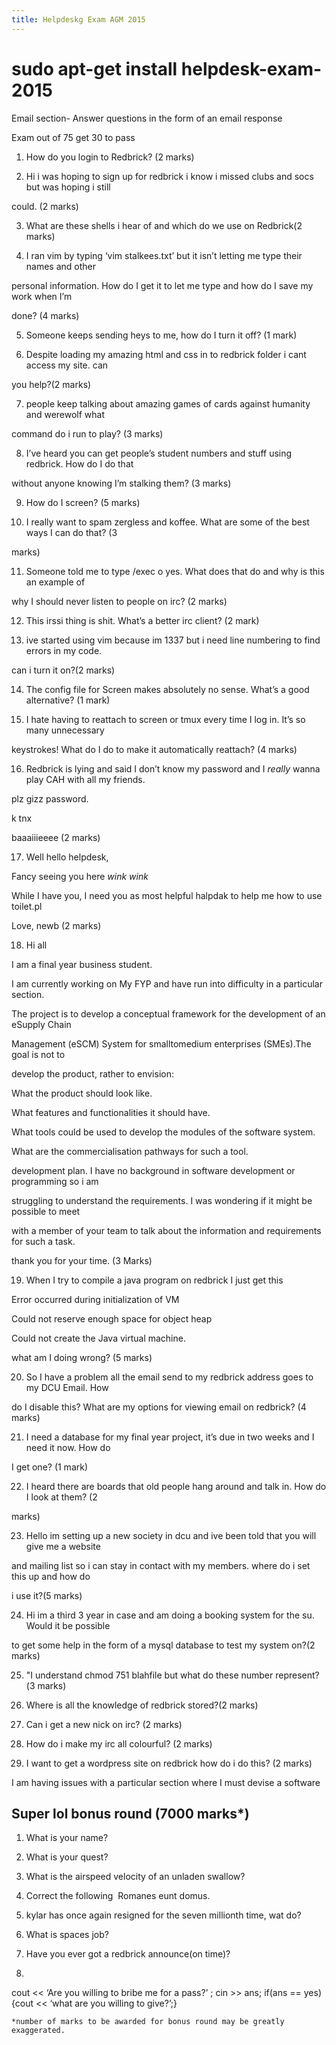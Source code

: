 ```yaml
---
title: Helpdeskg Exam AGM 2015
---
```


# sudo apt-get install helpdesk-exam-2015

Email section- Answer questions in the form of an email response

Exam out of 75 get 30 to pass

1. How do you login to Redbrick? (2 marks)

2. Hi i was hoping to sign up for redbrick i know i missed clubs and socs but was hoping i still

could. (2 marks)

3. What are these shells i hear of and which do we use on Redbrick(2 marks)

4. I ran vim by typing ‘vim stalkees.txt’ but it isn’t letting me type their names and other

personal information. How do I get it to let me type and how do I save my work when I’m

done? (4 marks)

5. Someone keeps sending heys to me, how do I turn it off? (1 mark)

6. Despite loading my amazing html and css in to redbrick folder i cant access my site. can

you help?(2 marks)

7. people keep talking about amazing games of cards against humanity and werewolf what

command do i run to play? (3 marks)

8. I’ve heard you can get people’s student numbers and stuff using redbrick. How do I do that

without anyone knowing I’m stalking them? (3 marks)

9. How do I screen? (5 marks)

10. I really want to spam zergless and koffee. What are some of the best ways I can do that? (3

marks)

11. Someone told me to type /exec ­o yes. What does that do and why is this an example of

why I should never listen to people on irc? (2 marks)

12. This irssi thing is shit. What’s a better irc client? (2 mark)

13. ive started using vim because im 1337 but i need line numbering to find errors in my code.

can i turn it on?(2 marks)

14. The config file for Screen makes absolutely no sense. What’s a good alternative? (1 mark)

15. I hate having to reattach to screen or tmux every time I log in. It’s so many unnecessary

keystrokes! What do I do to make it automatically re­attach? (4 marks)

16. Redbrick is lying and said I don’t know my password and I *really* wanna play CAH with all my friends.

plz gizz password.

k tnx

baaaiiieeee (2 marks)

17. Well hello helpdesk,

Fancy seeing you here *wink wink*

While I have you, I need you as most helpful halpdak to help me how to use toilet.pl

Love, newb (2 marks)

18. Hi all

I am a final year business student.

I am currently working on My FYP and have run into difficulty in a particular section.

The project is to develop a conceptual framework for the development of an e­Supply Chain

Management (e­SCM) System for small­to­medium enterprises (SMEs).The goal is not to

develop the product, rather to envision:

What the product should look like.

What features and functionalities it should have.

What tools could be used to develop the modules of the software system.

What are the commercialisation pathways for such a tool.

development plan. I have no background in software development or programming so i am

struggling to understand the requirements. I was wondering if it might be possible to meet

with a member of your team to talk about the information and requirements for such a task.

thank you for your time. (3 Marks)

19. When I try to compile a java program on redbrick I just get this

Error occurred during initialization of VM

Could not reserve enough space for object heap

Could not create the Java virtual machine.

what am I doing wrong? (5 marks)

20. So I have a problem all the email send to my redbrick address goes to my DCU Email. How

do I disable this? What are my options for viewing email on redbrick? (4 marks)

21. I need a database for my final year project, it’s due in two weeks and I need it now. How do

I get one? (1 mark)

22. I heard there are boards that old people hang around and talk in. How do I look at them? (2

marks)

23. Hello im setting up a new society in dcu and ive been told that you will give me a website

and mailing list so i can stay in contact with my members. where do i set this up and how do

i use it?(5 marks)

24. Hi im a third 3 year in case and am doing a booking system for the su. Would it be possible

to get some help in the form of a mysql database to test my system on?(2 marks)

25. "I understand chmod 751 blahfile but what do these number represent?(3 marks)

26. Where is all the knowledge of redbrick stored?(2 marks)

27. Can i get a new nick on irc? (2 marks)

28. How do i make my irc all colourful? (2 marks)

29. I want to get a wordpress site on redbrick how do i do this? (2 marks)

I am having issues with a particular section where I must devise a software

## Super lol bonus round (7000 marks*)

1. What is your name?

2. What is your quest?

3. What is the airspeed velocity of an unladen swallow?

4. Correct the following ­ Romanes eunt domus.

5. kylar has once again resigned for the seven millionth time, wat do?

6. What is spaces job?

7. Have you ever got a redbrick announce(on time)?

8. ```
cout << ‘Are you willing to bribe me for a pass?’ ;
cin >> ans;
if(ans == yes){cout << ‘what are you willing to give?’;}
```
*number of marks to be awarded for bonus round may be greatly exaggerated.
